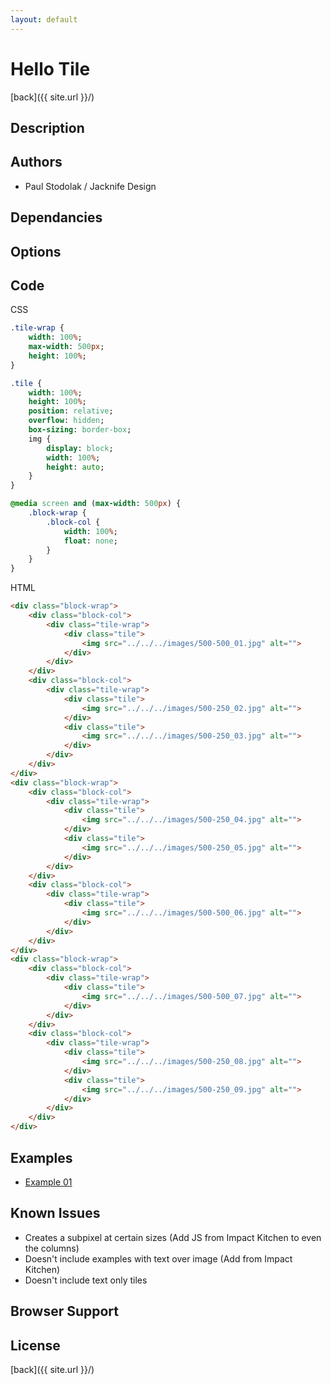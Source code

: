 ```yaml
---
layout: default
---
```


# Hello Tile
[back]({{ site.url }}/)

## Description

## Authors
- Paul Stodolak / Jacknife Design

## Dependancies

## Options

## Code
CSS
```sass
.tile-wrap {
	width: 100%;
	max-width: 500px;
	height: 100%;
}

.tile {
	width: 100%;
	height: 100%;
	position: relative;
	overflow: hidden;
	box-sizing: border-box;
	img {
		display: block;
		width: 100%;
		height: auto;
	}
}

@media screen and (max-width: 500px) {
	.block-wrap {
		.block-col {
			width: 100%;
			float: none;
		}
	}
}
```
HTML
```html
<div class="block-wrap">
	<div class="block-col">
		<div class="tile-wrap">
			<div class="tile">
				<img src="../../../images/500-500_01.jpg" alt="">
			</div>
		</div>
	</div>
	<div class="block-col">
		<div class="tile-wrap">
			<div class="tile">
				<img src="../../../images/500-250_02.jpg" alt="">
			</div>
			<div class="tile">
				<img src="../../../images/500-250_03.jpg" alt="">
			</div>
		</div>
	</div>
</div>
<div class="block-wrap">
	<div class="block-col">
		<div class="tile-wrap">
			<div class="tile">
				<img src="../../../images/500-250_04.jpg" alt="">
			</div>
			<div class="tile">
				<img src="../../../images/500-250_05.jpg" alt="">
			</div>
		</div>
	</div>
	<div class="block-col">
		<div class="tile-wrap">
			<div class="tile">
				<img src="../../../images/500-500_06.jpg" alt="">
			</div>
		</div>
	</div>
</div>
<div class="block-wrap">
	<div class="block-col">
		<div class="tile-wrap">
			<div class="tile">
				<img src="../../../images/500-500_07.jpg" alt="">
			</div>
		</div>
	</div>
	<div class="block-col">
		<div class="tile-wrap">
			<div class="tile">
				<img src="../../../images/500-250_08.jpg" alt="">
			</div>
			<div class="tile">
				<img src="../../../images/500-250_09.jpg" alt="">
			</div>
		</div>
	</div>
</div>
```

## Examples
- [Example 01](examples/01)

## Known Issues
- Creates a subpixel at certain sizes (Add JS from Impact Kitchen to even the columns)
- Doesn't include examples with text over image (Add from Impact Kitchen)
- Doesn't include text only tiles

## Browser Support

## License

[back]({{ site.url }}/)